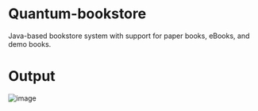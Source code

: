 # Quantum-bookstore
Java-based bookstore system with support for paper books, eBooks, and demo books.
# Output

![image](https://github.com/user-attachments/assets/c1ff71df-7140-44ca-9a1e-456d964ae2f0)

